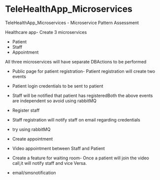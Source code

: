 # TeleHealthApp_Microservices
TeleHealthApp_Microservices - Microservice Pattern Assessment

Healthcare app- 
Create 3 microservices
- Patient
- Staff
- Appointment

All three microservices will have separate DBActions to be performed

- Public page for patient registration- Patient registration will create two events
- Patient login credentials to be sent to patient
- Staff will be notified that patient has registeredBoth the above events are independent so avoid using rabbitMQ

- Register staff
- Staff registration will notify staff on email regarding credentials 
- try using rabbitMQ

- Create appointment 
- Video appointment between Staff and Patient
- Create a feature for waiting room- Once a patient will join the video call,it will notify staff and vice Versa. 
- email/smsnotification
